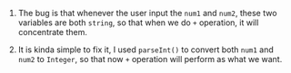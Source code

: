 1. The bug is that whenever the user input the `num1` and `num2`, these two variables are both `string`, so that when we do `+` operation, it will concentrate them.

2. It is kinda simple to fix it, I used `parseInt()` to convert both `num1` and `num2` to `Integer`, so that now `+` operation will perform as what we want.
